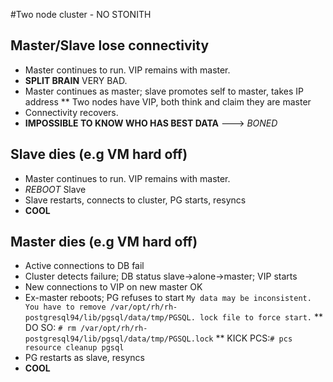 #Two node cluster - NO STONITH

## Master/Slave lose connectivity

* Master continues to run. VIP remains with master.
* **SPLIT BRAIN** VERY BAD.
* Master continues as master; slave promotes self to master, takes IP address
** Two nodes have VIP, both think and claim they are master
* Connectivity recovers.
* **IMPOSSIBLE TO KNOW WHO HAS BEST DATA** ---> *BONED*

## Slave dies (e.g VM hard off)

* Master continues to run. VIP remains with master.
* *REBOOT* Slave
* Slave restarts, connects to cluster, PG starts, resyncs
* **COOL**

## Master dies (e.g VM hard off)

* Active connections to DB fail
* Cluster detects failure; DB status slave->alone->master; VIP starts
* New connections to VIP on new master OK
* Ex-master reboots; PG refuses to start `My data may be inconsistent. You have to remove /var/opt/rh/rh-postgresql94/lib/pgsql/data/tmp/PGSQL.
lock file to force start.`
** DO SO: `# rm /var/opt/rh/rh-postgresql94/lib/pgsql/data/tmp/PGSQL.lock`
** KICK PCS:`# pcs resource cleanup pgsql`
* PG restarts as slave, resyncs
* **COOL**

